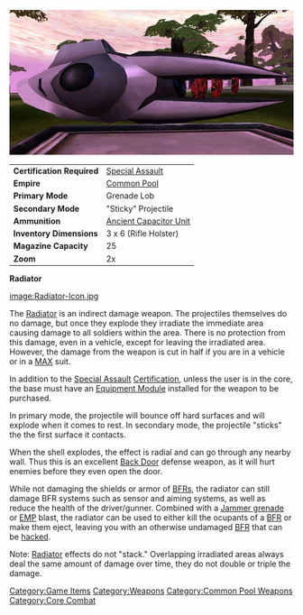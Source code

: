 ![](images/Radiator.jpg "Radiator.jpg")

|                            |                                                                |
| -------------------------- | -------------------------------------------------------------- |
| **Certification Required** | [Special Assault](Special_Assault.md)               |
| **Empire**                 | [Common Pool](Common_Pool.md)                       |
| **Primary Mode**           | Grenade Lob                                                    |
| **Secondary Mode**         | "Sticky" Projectile                                            |
| **Ammunition**             | [Ancient Capacitor Unit](Ancient_Capacitor_Unit.md) |
| **Inventory Dimensions**   | 3 x 6 (Rifle Holster)                                          |
| **Magazine Capacity**      | 25                                                             |
| **Zoom**                   | 2x                                                             |

**Radiator**

[image:Radiator-Icon.jpg](image:Radiator-Icon.md.jpg)

The [Radiator](Radiator.md) is an indirect damage weapon. The
projectiles themselves do no damage, but once they explode they
irradiate the immediate area causing damage to all soldiers within the
area. There is no protection from this damage, even in a vehicle, except
for leaving the irradiated area. However, the damage from the weapon is
cut in half if you are in a vehicle or in a [MAX](MAX.md) suit.

In addition to the [Special Assault](Special_Assault.md)
[Certification](certifications.md), unless the user is in the
core, the base must have an [Equipment
Module](Equipment_Module.md) installed for the weapon to be
purchased.

In primary mode, the projectile will bounce off hard surfaces and will
explode when it comes to rest. In secondary mode, the projectile
"sticks" the the first surface it contacts.

When the shell explodes, the effect is radial and can go through any
nearby wall. Thus this is an excellent [Back Door](Back_Door.md)
defense weapon, as it will hurt enemies before they even open the door.

While not damaging the shields or armor of [BFRs](BFR.md), the
radiator can still damage BFR systems such as sensor and aiming systems,
as well as reduce the health of the driver/gunner. Combined with a
[Jammer grenade](Jammer_grenade.md) or [EMP](EMP.md)
blast, the radiator can be used to either kill the ocupants of a
[BFR](BFR.md) or make them eject, leaving you with an otherwise
undamaged [BFR](BFR.md) that can be [hacked](hack.md).

Note: [Radiator](Radiator.md) effects do not "stack."
Overlapping irradiated areas always deal the same amount of damage over
time, they do not double or triple the damage.

[Category:Game Items](Category:Game_Items.md)
[Category:Weapons](Category:Weapons.md) [Category:Common Pool
Weapons](Category:Common_Pool_Weapons.md) [Category:Core
Combat](Category:Core_Combat.md)
